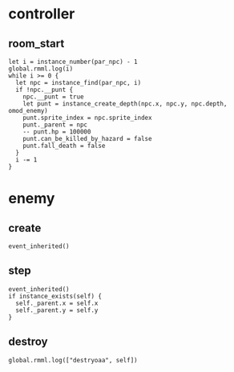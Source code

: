 # controller

## room_start

```sp
let i = instance_number(par_npc) - 1
global.rmml.log(i)
while i >= 0 {
  let npc = instance_find(par_npc, i)
  if !npc.__punt {
    npc.__punt = true
    let punt = instance_create_depth(npc.x, npc.y, npc.depth, omod_enemy)
    punt.sprite_index = npc.sprite_index
    punt._parent = npc
    -- punt.hp = 100000
    punt.can_be_killed_by_hazard = false
    punt.fall_death = false
  }
  i -= 1
}
```

# enemy

## create

```sp
event_inherited()
```

## step

```sp
event_inherited()
if instance_exists(self) {
  self._parent.x = self.x
  self._parent.y = self.y
}
```

## destroy

```sp
global.rmml.log(["destryoaa", self])
```
